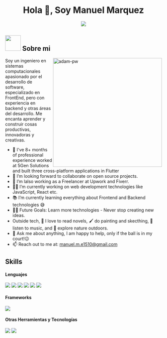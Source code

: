 <h1 align="center">Hola 👋, Soy Manuel Marquez</h1>

<p align="center">
  <a href="https://github.com/DenverCoder1/readme-typing-svg"><img src="https://readme-typing-svg.herokuapp.com?font=Time+New+Roman&color=cyan&size=25&center=true&vCenter=true&width=600&height=100&lines=Bienvenido+a+mi+GitHub..&hearts;++;Desarrollador+Web;Especializado+en+FrontEnd;Me+Encanta+Aprender+nuevas+cosas<3"></a>
</p>
	
## <picture><img src = "https://github.com/7oSkaaa/7oSkaaa/blob/main/Images/about_me.gif?raw=true" width = 50px></picture> Sobre mi

<img align="right" width=350px alt="adam-pw" src="https://github.com/Adam-pw/Adam-pw/blob/main/animation_500_kxa883sd.gif" />

Soy un ingeniero en sistemas computacionales apasionado por el desarrollo de software, especializado en FrontEnd, pero con experiencia en backend y otras áreas del desarrollo. Me encanta aprender y construir cosas productivas, innovadoras y creativas.
- 🌱 I've 8+ months of professional experience worked at 5Gen Solutions and built three cross-platform applications in Flutter
- 👯 I’m looking forward to collaborate on open source projects.
- 🤔 I’m lalso working as a Freelancer at Upwork and Fiverr.
- 👨‍💻 I’m currently working on web development technologies like JavaScript, React etc.
- 📚 I’m currently learning everything about Frontend and Backend technologies 😅
- 💪🏼 Future Goals: Learn more technologies - Never stop creating new ideas.
- Outside tech, 📖 I love to read novels, 🖌️ do painting and skecthing, 🎵 listen to music, and 🌴 explore nature outdoors.
- 💬 Ask me about anything, I am happy to help, only if the ball is in my court!😉<br>
- 📫 Reach out to me at: <a href="manuel.m.e1510@gmail.com">manuel.m.e1510@gmail.com</a>

## Skills
<h4> Lenguajes </h4>
<span> 
  <img src="https://img.shields.io/badge/HTML5-E34F26?style=for-the-badge&logo=html5&logoColor=white">
  <img src="https://img.shields.io/badge/CSS3-1572B6?style=for-the-badge&logo=css3&logoColor=white">
  <img src="https://img.shields.io/badge/JavaScript-F7DF1E?style=for-the-badge&logo=javascript&logoColor=black">
  <img src="https://img.shields.io/badge/Java-ED8B00?style=for-the-badge&logo=java&logoColor=white">
  <img src="https://img.shields.io/badge/C-00599C?style=for-the-badge&logo=c&logoColor=white">
  <img src="https://img.shields.io/badge/PHP-777BB4?style=for-the-badge&logo=php&logoColor=white">
</span>

<h4> Frameworks </h4>
<span>
  <img src="https://img.shields.io/badge/Bootstrap-563D7C?style=for-the-badge&logo=bootstrap&logoColor=white">
</span>

<h4> Otras Herramientas y Tecnologías </h4>
<span>
  <img src="https://img.shields.io/badge/Git-F05032?style=for-the-badge&logo=git&logoColor=white">
  <img src="https://img.shields.io/badge/Xampp-F37623?style=for-the-badge&logo=xampp&logoColor=white">
</span>



